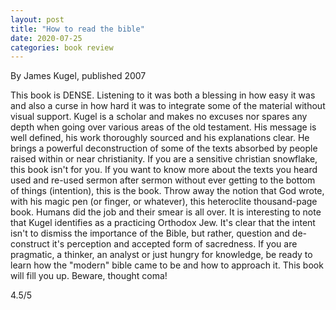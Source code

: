 ```yaml
---
layout: post
title: "How to read the bible"
date: 2020-07-25
categories: book review
---
```


By James Kugel, published 2007

This book is DENSE. Listening to it was both a blessing in how easy it was and also a curse in how hard it was to integrate some of the material without visual support. Kugel is a scholar and makes no excuses nor spares any depth when going over various areas of the old testament. His message is well defined, his work thoroughly sourced and his explanations clear. He brings a powerful deconstruction of some of the texts absorbed by people raised within or near christianity. If you are a sensitive christian snowflake, this book isn't for you. If you want to know more about the texts you heard used and re-used sermon after sermon without ever getting to the bottom of things (intention), this is the book. Throw away the notion that God wrote, with his magic pen (or finger, or whatever), this heteroclite thousand-page book. Humans did the job and their smear is all over. It is interesting to note that Kugel identifies as a practicing Orthodox Jew. It's clear that the intent isn't to dismiss the importance of the Bible, but rather, question and de-construct it's perception and accepted form of sacredness.
If you are pragmatic, a thinker, an analyst or just hungry for knowledge, be ready to learn how the "modern" bible came to be and how to approach it. This book will fill you up. Beware, thought coma!

4.5/5
